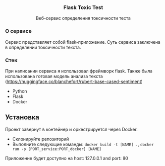 <h3 align="center">Flask Toxic Test</h3>

  <p align="center">
    Веб-сервис определения токсичности теста
    <br>
  </p>

### О сервисе
Сервис представляет собой flask-приложение. Суть сервиса заключена в определении токсичности текста.

### Стек
При написании сервиса я использовал фреймворк flask. Также была использована готовая модель анализа текста (https://huggingface.co/blanchefort/rubert-base-cased-sentiment)
* Python
* Flask
* Docker


## Установка

Проект завернут в контейнер и оркестрируется через Docker.
* Склонируйте репозиторий
* Выполните следующие команды:
```docker build -t [NAME] .```, 
```docker run -p [PORT_service:PORT_docker] [NAME] ```

Приложение будет доступно на host: 127.0.0.1 and port: 80
